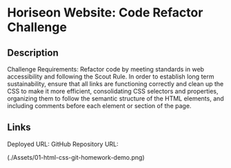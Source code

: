 # Horiseon Website: Code Refactor Challenge

## Description 
Challenge Requirements:
Refactor code by meeting standards in web accessibility and following the Scout Rule. In order to establish long term sustainability, ensure that all links are functioning correctly and clean up the CSS to make it more efficient, consolidating CSS selectors and properties, organizing them to follow the semantic structure of the HTML elements, and including comments before each element or section of the page.

## Links 

Deployed URL:  GitHub Repository URL: 

(./Assets/01-html-css-git-homework-demo.png)